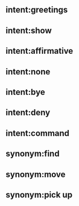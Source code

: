 ## intent:greetings


## intent:show


## intent:affirmative


## intent:none


## intent:bye


## intent:deny


## intent:command


## synonym:find


## synonym:move 


## synonym:pick up


